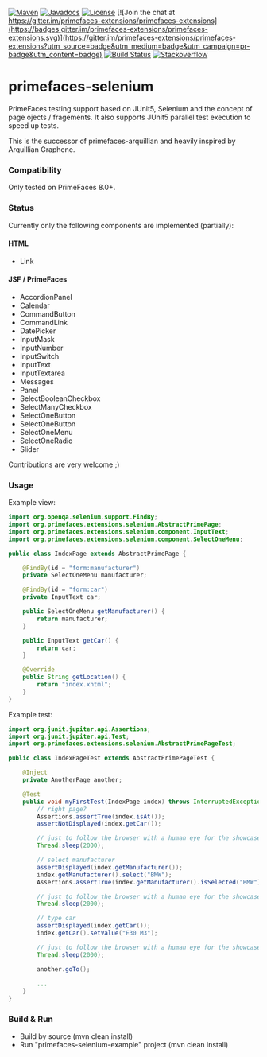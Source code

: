 [![Maven](https://img.shields.io/maven-central/v/org.primefaces.extensions/primefaces-selenium.svg)](https://repo1.maven.org/maven2/org/primefaces/extensions/primefaces-selenium/)
[![Javadocs](http://javadoc.io/badge/org.primefaces.extensions/primefaces-selenium.svg)](http://javadoc.io/doc/org.primefaces.extensions/primefaces-extensions)
[![License](http://img.shields.io/:license-apache-blue.svg)](http://www.apache.org/licenses/LICENSE-2.0.html)
[![Join the chat at https://gitter.im/primefaces-extensions/primefaces-extensions](https://badges.gitter.im/primefaces-extensions/primefaces-extensions.svg)](https://gitter.im/primefaces-extensions/primefaces-extensions?utm_source=badge&utm_medium=badge&utm_campaign=pr-badge&utm_content=badge)
[![Build Status](https://travis-ci.org/primefaces-extensions/primefaces-selenium.svg?branch=master)](https://travis-ci.org/primefaces-extensions/primefaces-selenium)
[![Stackoverflow](https://img.shields.io/badge/StackOverflow-primefaces-chocolate.svg)](https://stackoverflow.com/questions/tagged/primefaces-extensions)

# primefaces-selenium
PrimeFaces testing support based on JUnit5, Selenium and the concept of page ojects / fragements.
It also supports JUnit5 parallel test execution to speed up tests.

This is the successor of primefaces-arquillian and heavily inspired by Arquillian Graphene.

### Compatibility
Only tested on PrimeFaces 8.0+.

### Status
Currently only the following components are implemented (partially):

#### HTML
- Link

#### JSF / PrimeFaces
- AccordionPanel
- Calendar
- CommandButton
- CommandLink
- DatePicker
- InputMask
- InputNumber
- InputSwitch
- InputText
- InputTextarea
- Messages
- Panel
- SelectBooleanCheckbox
- SelectManyCheckbox
- SelectOneButton
- SelectOneButton
- SelectOneMenu
- SelectOneRadio
- Slider

Contributions are very welcome ;)

### Usage

Example view:
```java
import org.openqa.selenium.support.FindBy;
import org.primefaces.extensions.selenium.AbstractPrimePage;
import org.primefaces.extensions.selenium.component.InputText;
import org.primefaces.extensions.selenium.component.SelectOneMenu;

public class IndexPage extends AbstractPrimePage {

    @FindBy(id = "form:manufacturer")
    private SelectOneMenu manufacturer;

    @FindBy(id = "form:car")
    private InputText car;

    public SelectOneMenu getManufacturer() {
        return manufacturer;
    }

    public InputText getCar() {
        return car;
    }

    @Override
    public String getLocation() {
        return "index.xhtml";
    }
}
```

Example test:
```java
import org.junit.jupiter.api.Assertions;
import org.junit.jupiter.api.Test;
import org.primefaces.extensions.selenium.AbstractPrimePageTest;

public class IndexPageTest extends AbstractPrimePageTest {

    @Inject
    private AnotherPage another;

    @Test
    public void myFirstTest(IndexPage index) throws InterruptedException {
        // right page?
        Assertions.assertTrue(index.isAt());
        assertNotDisplayed(index.getCar());

        // just to follow the browser with a human eye for the showcase :D - not need in your real tests
        Thread.sleep(2000);

        // select manufacturer
        assertDisplayed(index.getManufacturer());
        index.getManufacturer().select("BMW");
        Assertions.assertTrue(index.getManufacturer().isSelected("BMW"));

        // just to follow the browser with a human eye for the showcase :D - not need in your real tests
        Thread.sleep(2000);

        // type car
        assertDisplayed(index.getCar());
        index.getCar().setValue("E30 M3");

        // just to follow the browser with a human eye for the showcase :D - not need in your real tests
        Thread.sleep(2000);

        another.goTo();
        
        ...
    }
}
```

### Build & Run
- Build by source (mvn clean install)
- Run "primefaces-selenium-example" project (mvn clean install)
